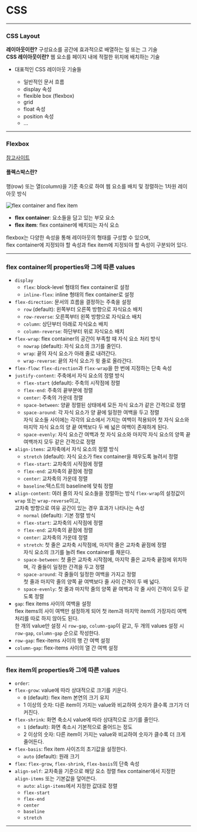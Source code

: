 # CSS

---

### **CSS Layout**

**레이아웃이란?** 구성요소를 공간에 효과적으로 배열하는 일 또는 그 기술  
**CSS 레이아웃이란?** 웹 요소를 페이지 내에 적절한 위치에 배치하는 기술

- 대표적인 CSS 레이아웃 기술들

  - 일반적인 문서 흐름
  - display 속성
  - flexible box (flexbox)
  - grid
  - float 속성
  - position 속성
  - ...

---

### **Flexbox**

[참고사이트](https://css-tricks.com/snippets/css/a-guide-to-flexbox/)

<h4>플렉스박스란?</h4>

행(row) 또는 열(column)을 기준 축으로 하여 웹 요소를 배치 및 정렬하는 1차원 레이아웃 방식

<img src="https://css-tricks.com/wp-content/uploads/2018/11/00-basic-terminology.svg" alt="flex container and flex item">

- **flex container**: 요소들을 담고 있는 부모 요소
- **flex item**: flex container에 배치되는 자식 요소

flexbox는 다양한 속성을 통해 레이아웃의 형태를 구성할 수 있으며,  
flex container에 지정되야 할 속성과 flex item에 지정되야 할 속성이 구분되어 있다.

---

### **flex container의 properties와 그에 따른 values**

- `display`
  - `flex`: block-level 형태의 flex container로 설정
  - `inline-flex`: inline 형태의 flex container로 설정
- `flex-direction`: 문서의 흐름을 결정하는 주축을 설정
  - `row` (default): 왼쪽부터 오른쪽 방향으로 자식요소 배치
  - `row-reverse`: 오른쪽부터 왼쪽 방향으로 자식요소 배치
  - `column`: 상단부터 아래로 자식요소 배치
  - `column-reverse`: 하단부터 위로 자식요소 배치
- `flex-wrap`: flex container의 공간이 부족할 때 자식 요소 처리 방식
  - `nowrap` (default): 자식 요소의 크기를 줄인다.
  - `wrap`: 끝의 자식 요소가 아래 줄로 내려간다.
  - `wrap-reverse`: 끝의 자식 요소가 윗 줄로 올라간다.
- `flex-flow`: `flex-direction`과 `flex-wrap`을 한 번에 지정하는 단축 속성
- `justify-content`: 주축에서 자식 요소의 정렬 방식
  - `flex-start` (default): 주축의 시작점에 정렬
  - `flex-end`: 주축의 끝부분에 정렬
  - `center`: 주축의 가운데 정렬
  - `space-between`: 양끝 정렬된 상태에세 모든 자식 요소가 같은 간격으로 정렬
  - `space-around`: 각 자식 요소가 양 끝에 일정한 여백을 두고 정렬  
    자식 요소들 사이에는 각각의 요소에서 가지는 여백이 적용되어 첫 자식 요소와 마지막 자식 요소의 양 끝 여백보다 두 배 넓은 여백이 존재하게 된다.
  - `space-evenly`: 자식 요소간 여백과 첫 자식 요소와 마지막 자식 요소의 양쪽 끝 여백까지 모두 같은 간격으로 정렬
- `align-items`: 교차축에서 자식 요소의 정렬 방식
  - `stretch` (default): 자식 요소가 flex container을 채우도록 늘려서 정렬
  - `flex-start`: 교차축의 시작점에 정렬
  - `flex-end`: 교차축의 끝점에 정렬
  - `center`: 교차축의 가운데 정렬
  - `baseline`:텍스트의 baseline에 맞춰 정렬
- `align-content`: 여러 줄의 자식 요소들을 정렬하는 방식
  `flex-wrap`의 설정값이 `wrap` 또는 `wrap-reverse`이고,  
   교차축 방향으로 여유 공간이 있는 경우 효과가 나타나는 속성
  - `normal` (default): 기본 정렬 방식
  - `flex-start`: 교차축의 시작점에 정렬
  - `flex-end`: 교차축의 끝점에 정렬
  - `center`: 교차축의 가운데 정렬
  - `stretch`: 첫 줄은 교차축 시작점에, 마지막 줄은 교차축 끝점에 정렬  
    자식 요소의 크기를 늘려 flex container를 채운다.
  - `space-between`: 첫 줄은 교차축 시작점에, 마지막 줄은 교차축 끝점에 위치하며, 각 줄들이 일정한 간격을 두고 정렬
  - `space-around`: 각 줄들이 일정한 여백을 가지고 정렬  
    첫 줄과 마지막 줄의 양쪽 끝 여백보다 줄 사이 간격이 두 배 넓다.
  - `space-evenly`: 첫 줄과 마지막 줄의 양쪽 끝 여백과 각 줄 사이 간격이 모두 같도록 정렬
- `gap`: flex items 사이의 여백을 설정  
   flex items의 사이 여백만 설정하게 되어 첫 item과 마지막 item의 가장자리 여백 처리를 따로 하지 않아도 된다.  
   한 개의 value만 설정 시 `row-gap`, `column-gap`이 같고,
  두 개의 values 설정 시 `row-gap`, `column-gap` 순으로 작성한다.
- `row-gap`: flex-items 사이의 행 간 여백 설정
- `column-gap`: flex-items 사이의 열 간 여백 설정

---

### **flex item의 properties와 그에 따른 values**

- `order`:
- `flex-grow`: value에 따라 상대적으로 크기를 키운다.
  - `0` (default): flex item 본연의 크기 유지
  - 1 이상의 숫자: 다른 item이 가지는 value와 비교하여 숫자가 클수록 크기가 더 커진다.
- `flex-shrink`: 화면 축소시 value에 따라 상대적으로 크기를 줄인다.
  - `1` (default): 화면 축소시 기본적으로 줄어드는 정도
  - 2 이상의 숫자: 다른 item이 가지는 value와 비교하여 숫자가 클수록 더 크게 줄어든다.
- `flex-basis`: flex item 사이즈의 초기값을 설정한다.
  - `auto` (default): 원래 크기
- `flex`: `flex-grow`, `flex-shrink`, `flex-basis`의 단축 속성
- `align-self`: 교차축을 기준으로 해당 요소 정렬
  flex container에서 지정한 `align-items` 또는 기본값을 덮어쓴다.
  - `auto`: `align-items`에서 지정한 값대로 정렬
  - `flex-start`
  - `flex-end`
  - `center`
  - `baseline`
  - `stretch`

---

